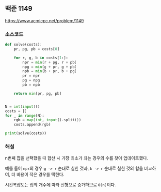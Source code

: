 ## 백준 1149
https://www.acmicpc.net/problem/1149

### 소스코드
```py
def solve(costs):
    pr, pg, pb = costs[0]

    for r, g, b in costs[1:]:
        npr = min(r + pg, r + pb)
        npg = min(g + pr, g + pb)
        npb = min(b + pr, b + pg)
        pr = npr
        pg = npg
        pb = npb

    return min(pr, pg, pb)


N = int(input())
costs = []
for _ in range(N):
    rgb = map(int, input().split())
    costs.append(rgb)

print(solve(costs))
```

### 해설
n번째 집을 선택했을 때 합산 시 가장 최소가 되는 경우의 수를 찾아 업데이트했다.

예를 들어 `npr`의 경우 `g -> r` 순대로 칠한 것과, `b -> r` 순대로 칠한 것의 합을 비교하여, 더 비용이 적은 경우를 택한다.

시간복잡도는 집의 개수에 따라 선형으로 증가하므로 `O(n)`이다.
